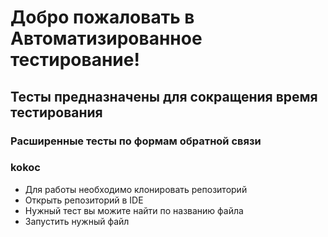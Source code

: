 # Добро пожаловать в Автоматизированное тестирование!
## Тесты предназначены для сокращения время тестирования
### Расширенные тесты по формам обратной связи
### kokoc
- Для работы необходимо клонировать репозиторий
- Открыть репозиторий в IDE
- Нужный тест вы можите найти по названию файла
- Запустить нужный файл
